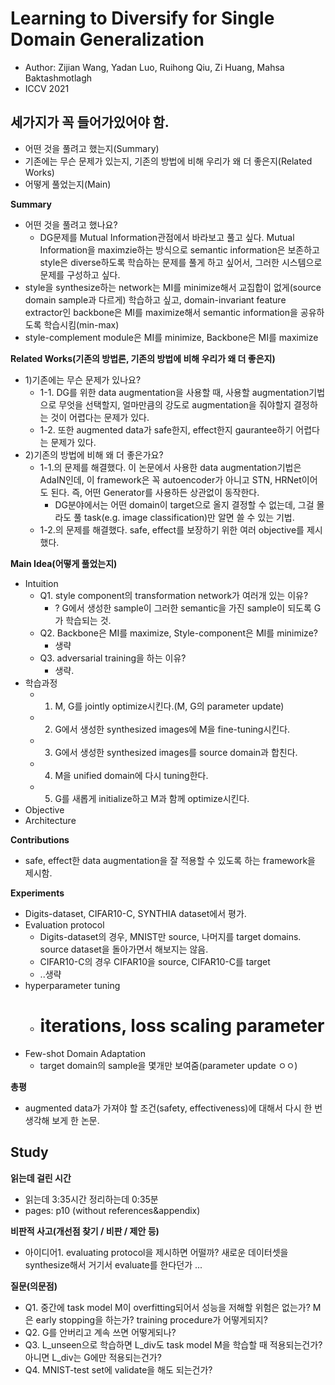 # Learning to Diversify for Single Domain Generalization
- Author: Zijian Wang, Yadan Luo, Ruihong Qiu, Zi Huang, Mahsa Baktashmotlagh
- ICCV 2021

## 세가지가 꼭 들어가있어야 함.
- 어떤 것을 풀려고 했는지(Summary)
- 기존에는 무슨 문제가 있는지, 기존의 방법에 비해 우리가 왜 더 좋은지(Related Works)
- 어떻게 풀었는지(Main)

**Summary**
- 어떤 것을 풀려고 했나요?
  - DG문제를 Mutual Information관점에서 바라보고 풀고 싶다. Mutual Information을 maximzie하는 방식으로 semantic information은 보존하고 style은 diverse하도록 학습하는 문제를 풀게 하고 싶어서, 그러한 시스템으로 문제를 구성하고 싶다.
- style을 synthesize하는 network는 MI를 minimize해서 교집합이 없게(source domain sample과 다르게) 학습하고 싶고, domain-invariant feature extractor인 backbone은 MI를 maximize해서 semantic information을 공유하도록 학습시킴(min-max)
- style-complement module은 MI를 minimize, Backbone은 MI를 maximize


**Related Works(기존의 방법론, 기존의 방법에 비해 우리가 왜 더 좋은지)**
- 1)기존에는 무슨 문제가 있나요?
  - 1-1. DG를 위한 data augmentation을 사용할 때, 사용할 augmentation기법으로 무엇을 선택할지, 얼마만큼의 강도로 augmentation을 줘야할지 결정하는 것이 어렵다는 문제가 있다.
  - 1-2. 또한 augmented data가 safe한지, effect한지 gaurantee하기 어렵다는 문제가 있다.
- 2)기존의 방법에 비해 왜 더 좋은가요?
  - 1-1.의 문제를 해결했다. 이 논문에서 사용한 data augmentation기법은 AdaIN인데, 이 framework은 꼭 autoencoder가 아니고 STN, HRNet이어도 된다. 즉, 어떤 Generator를 사용하든 상관없이 동작한다.
    - DG분야에서는 어떤 domain이 target으로 올지 결정할 수 없는데, 그걸 몰라도 풀 task(e.g. image classification)만 알면 쓸 수 있는 기법.
  - 1-2.의 문제를 해결했다. safe, effect를 보장하기 위한 여러 objective를 제시했다.

**Main Idea(어떻게 풀었는지)**
- Intuition
  - Q1. style component의 transformation network가 여러개 있는 이유?
    - ?
G에서 생성한 sample이 그러한 semantic을 가진 sample이 되도록 G가 학습되는 것.
  - Q2. Backbone은 MI를 maximize, Style-component은 MI를 minimize?
    - 생략
  - Q3. adversarial training을 하는 이유?
    - 생략.
- 학습과정
  - 1) M, G를 jointly optimize시킨다.(M, G의 parameter update)
  - 2) G에서 생성한 synthesized images에 M을 fine-tuning시킨다.
  - 3) G에서 생성한 synthesized images를 source domain과 합친다.
  - 4) M을 unified domain에 다시 tuning한다.
  - 5) G를 새롭게 initialize하고 M과 함께 optimize시킨다.
- Objective
- Architecture 

**Contributions**
- safe, effect한 data augmentation을 잘 적용할 수 있도록 하는 framework을 제시함.

**Experiments**
- Digits-dataset, CIFAR10-C, SYNTHIA dataset에서 평가.
- Evaluation protocol
  - Digits-dataset의 경우, MNIST만 source, 나머지를 target domains. source dataset을 돌아가면서 해보지는 않음.
  - CIFAR10-C의 경우 CIFAR10을 source, CIFAR10-C를 target
  - ..생략
- hyperparameter tuning 
  - # iterations, loss scaling parameter
- Few-shot Domain Adaptation
  - target domain의 sample을 몇개만 보여줌(parameter update ㅇㅇ)

**총평**
- augmented data가 가져야 할 조건(safety, effectiveness)에 대해서 다시 한 번 생각해 보게 한 논문.

## Study

**읽는데 걸린 시간**
- 읽는데 3:35시간 정리하는데 0:35분
- pages: p10 (without references&appendix) 

**비판적 사고(개선점 찾기 / 비판 / 제안 등)**
- 아이디어1. evaluating protocol을 제시하면 어떨까? 새로운 데이터셋을 synthesize해서 거기서 evaluate를 한다던가 ...

**질문(의문점)**
- Q1. 중간에 task model M이 overfitting되어서 성능을 저해할 위험은 없는가? M은 early stopping을 하는가? training procedure가 어떻게되지?
- Q2. G를 안버리고 계속 쓰면 어떻게되나? 
- Q3. L_unseen으로 학습하면 L_div도 task model M을 학습할 때 적용되는건가? 아니면 L_div는 G에만 적용되는건가?
- Q4. MNIST-test set에 validate을 해도 되는건가?

